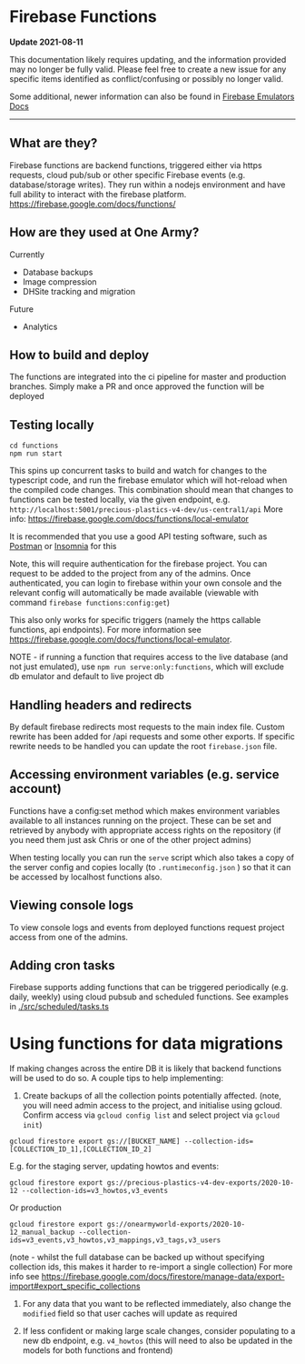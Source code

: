 # Firebase Functions

**Update 2021-08-11**

This documentation likely requires updating, and the information provided may no longer be fully valid. Please feel free to create a new issue for any specific items identified as conflict/confusing or possibly no longer valid.

Some additional, newer information can also be found in [Firebase Emulators Docs](../packages/documentation/docs/Backend%20Development/firebase-emulators.md)

---

## What are they?

Firebase functions are backend functions, triggered either via https requests, cloud pub/sub or other specific Firebase events (e.g. database/storage writes). They run within a nodejs environment and have full ability to interact with the firebase platform.
https://firebase.google.com/docs/functions/

## How are they used at One Army?

Currently

- Database backups
- Image compression
- DHSite tracking and migration

Future

- Analytics

## How to build and deploy

The functions are integrated into the ci pipeline for master and production branches.
Simply make a PR and once approved the function will be deployed

## Testing locally

```
cd functions
npm run start
```

This spins up concurrent tasks to build and watch for changes to the typescript code, and run
the firebase emulator which will hot-reload when the compiled code changes. This combination
should mean that changes to functions can be tested locally, via the given endpoint, e.g.  
`http://localhost:5001/precious-plastics-v4-dev/us-central1/api`
More info: https://firebase.google.com/docs/functions/local-emulator

It is recommended that you use a good API testing software, such as [Postman](https://www.getpostman.com/) or [Insomnia](https://insomnia.rest/) for this

Note, this will require authentication for the firebase project. You can request to be added to the project from any of the admins. Once authenticated, you can login to firebase within your own console
and the relevant config will automatically be made available
(viewable with command `firebase functions:config:get`)

This also only works for specific triggers (namely the https callable functions, api endpoints). For more information see https://firebase.google.com/docs/functions/local-emulator.

NOTE - if running a function that requires access to the live database (and not just emulated), use `npm run serve:only:functions`, which will exclude db emulator and default to live project db

## Handling headers and redirects

By default firebase redirects most requests to the main index file. Custom rewrite has
been added for /api requests and some other exports.
If specific rewrite needs to be handled you can update the root `firebase.json` file.

## Accessing environment variables (e.g. service account)

Functions have a config:set method which makes environment variables available to
all instances running on the project. These can be set and retrieved by anybody with
appropriate access rights on the repository (if you need them just ask Chris or one of
the other project admins)

When testing locally you can run the `serve` script which also takes a copy of the
server config and copies locally (to `.runtimeconfig.json` ) so that it can be accessed
by localhost functions also.

## Viewing console logs

To view console logs and events from deployed functions request project access from one of the admins.

## Adding cron tasks

Firebase supports adding functions that can be triggered periodically (e.g. daily, weekly) using cloud pubsub and scheduled functions. See examples in [./src/scheduled/tasks.ts](./src/scheduled/tasks.ts)

# Using functions for data migrations

If making changes across the entire DB it is likely that backend functions will be used to do so.
A couple tips to help implementing:

1. Create backups of all the collection points potentially affected.
   (note, you will need admin access to the project, and initialise using gcloud. Confirm access via `gcloud config list` and select project via `gcloud init`)

```
gcloud firestore export gs://[BUCKET_NAME] --collection-ids=[COLLECTION_ID_1],[COLLECTION_ID_2]
```

E.g. for the staging server, updating howtos and events:

```
gcloud firestore export gs://precious-plastics-v4-dev-exports/2020-10-12 --collection-ids=v3_howtos,v3_events
```

Or production

```
gcloud firestore export gs://onearmyworld-exports/2020-10-12_manual_backup --collection-ids=v3_events,v3_howtos,v3_mappings,v3_tags,v3_users
```

(note - whilst the full database can be backed up without specifying collection ids, this makes it harder to re-import a single collection)
For more info see https://firebase.google.com/docs/firestore/manage-data/export-import#export_specific_collections

1. For any data that you want to be reflected immediately, also change the `modified` field so that user caches will update as required

2. If less confident or making large scale changes, consider populating to a new db endpoint, e.g. `v4_howtos`
   (this will need to also be updated in the models for both functions and frontend)
